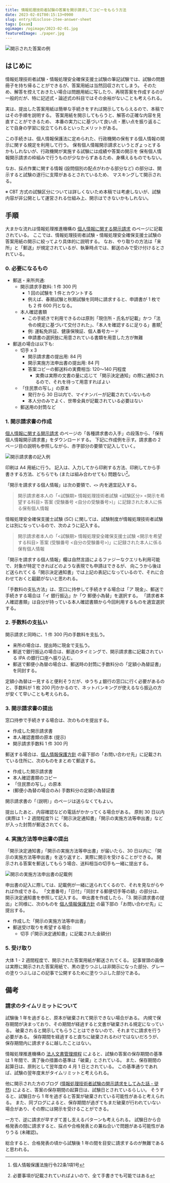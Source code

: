 ```yaml
---
title: 情報処理技術者試験の答案を開示請求してコピーをもらう方法
date: 2023-02-01T00:15:13+0900
slug: entry/disclose-itee-answer-sheet
tags: [exam]
ogimage: /ogimage/2023-02-01.jpg
featuredImage: ./paper.jpg
---
```


![開示された答案の例](./paper.jpg)

## はじめに

情報処理技術者試験・情報処理安全確保支援士試験の筆記試験では、試験の問題冊子を持ち帰ることができるが、答案用紙は当然回収されてしまう。
そのため、解答を控えておきたい場合は問題用紙に写したり、再現答案を作成するのが一般的だが、特に記述式・論述式の科目ではその余裕がないことも考えられる。

実は、提出した答案用紙は簡単な手続きをすれば開示してもらえるので、本稿ではその手順を説明する。
答案用紙を開示してもらうと、解答の正確な内容を見直すことができるため、
本番の実力にに基づいて良い点・悪い点を振り返ることで自身の学習に役立てられるといったメリットがある。

この手続きは、個人情報保護法に定められた、行政機関の保有する個人情報の開示に関する規定を利用して行う。
保有個人情報開示請求というとぎょっとするかもしれないが、行政機関が実施する試験には成績や答案の開示を
保有個人情報開示請求の枠組みで行うものが少なからずあるため、身構えるものでもない。

なお、採点作業に関する情報 (設問個別の配点がわかる部分など) の部分は、開示すると試験の遂行に支障があるとされているため、
マスキングして開示される。

※ CBT 方式の試験区分については詳しくないため本稿では考慮しないが、試験内容が非公開として運営される仕組み上、開示はできないかもしれない。

## 手順

大まかな流れは情報処理推進機構の [個人情報に関する開示請求] のページに記載されている。
ここでは、情報処理技術者試験・情報処理安全確保支援士試験の答案用紙の開示に絞ってより具体的に説明する。
なお、やり取りの方法は「来所」と「郵送」が規定されているが、執筆時点では、郵送のみで受け付けるとされている。

### 0. 必要になるもの

- 郵送・来所共通:
  - 開示請求手数料: 1 件 300 円
    - 1 回の試験を 1 件とカウントする
    - 例えば、春期試験と秋期試験を同時に請求すると、申請書が 1 枚でも 2 件 600 円となる。
  - 本人確認書類
    - この手続きで利用できるのは原則「現住所・氏名が記載」かつ「法令の規定に基づいて交付された」、「本人を確認するに足りる」書類[^1]
    - 例: 運転免許証、健康保険証、個人番号カード
    - 申請書の選択肢に用意されている書類を用意した方が無難
- 郵送の場合は以下も:
  - 切手 x 3
    - 開示請求書の提出用: 84 円
    - 開示実施方法申出書の提出用: 84 円
    - 答案コピーの郵送料の実費相当: 120〜140 円程度
      - 実費は実際の文書の量に応じて「開示決定通知」の際に通知されるので、それを待って用意すればよい
  - 「住民票の写し」の原本
    - 発行から 30 日以内で、マイナンバーが記載されていないもの
    - 本人分のみでよく、世帯全員が記載されている必要はない
  - 郵送用の封筒など

### 1. 開示請求書の作成

[個人情報に関する開示請求] のページの「各種請求書の入手」の段落から、「保有個人情報開示請求書」をダウンロードする。
下記に作成例を示す。請求書の 2 ページ目の説明も参照しながら、赤字部分の要領で記入していく。

![開示請求書の記入例](./example.jpg)

印刷は A4 用紙に行う。
記入は、入力してから印刷する方法、印刷してから手書きする方法、どちらでも (または組み合わせても) 問題ない[^2]。

「開示を請求する個人情報」は次の要領で、`<>` 内を適宜記入する。

> 開示請求者本人の「<試験期> 情報処理技術者試験 <試験区分> <開示を希望する科目> 答案 (受験番号 <自分の受験番号>)」に記録された本人に係る保有個人情報

情報処理安全確保支援士試験 (SC) に関しては、試験制度が情報処理技術者試験とは別になっているので、次のように記入する。

> 開示請求者本人の「<試験期> 情報処理安全確保支援士試験 <開示を希望する科目> 答案 (受験番号 <自分の受験番号>)」に記録された本人に係る保有個人情報

「開示を請求する個人情報」欄は自然言語によるファジーなクエリも利用可能で、対象が特定できればどのような表現でも申請はできるが、
向こうから後ほど送られてくる「開示決定通知書」では上記の表記になっているので、それに合わせておくと齟齬がないと思われる。

「手数料の支払方法」は、窓口に持参して手続きする場合は「ア 現金」、郵送で手続きする場合は「イ 銀行振込」か「ウ 郵便小為替」を選択する。
「請求者本人確認書類」は自分が持っている本人確認書類から今回利用するものを適宜選択する。

### 2. 手数料の支払い

開示請求と同時に、1 件 300 円の手数料を支払う。

* 来所の場合は、提出時に現金で支払う。
* 郵送で銀行振込の場合は、郵送のタイミングで、開示請求書に記載されている IPA の銀行口座へ振り込む。
* 郵送で郵便小為替の場合は、郵送時の封筒に手数料分の「定額小為替証書」を同封する。

定額小為替は一見すると便利そうだが、ゆうちょ銀行の窓口に行く必要があるのと、手数料が
1 枚 200 円かかるので、ネットバンキングが使えるなら振込の方が安くて早いことも考えられる。

### 3. 開示請求書の提出

窓口持参で手続きする場合は、次のものを提出する。

- 作成した開示請求書
- 本人確認書類の原本 (提示)
- 開示請求手数料 1 件 300 円

郵送する場合は、[個人情報保護方針] の最下部の「お問い合わせ先」に記載されている住所に、次のものをまとめて郵送する。

- 作成した開示請求書
- 本人確認書類のコピー
- 「住民票の写し」の原本
- (郵便小為替の場合のみ) 手数料分の定額小為替証書

開示請求書の「（説明）」のページは送らなくてもよい。

提出したあと、内容確認などの電話がかかってくる場合がある。
原則 30 日以内 (実際は 1 - 2 週間程度?) に「開示決定通知書」「開示の実施方法等申出書」などが入った封筒が郵送されてくる。


### 4. 実施方法等申出書の提出

「開示決定通知書」「開示の実施方法等申出書」が届いたら、30 日以内に
「開示の実施方法等申出書」を送り返すと、実際に開示を受けることができる。
開示される答案を郵送してもらう場合、送料相当の切手も一緒に提出する。

<!--
ちなみに実施方法等申出の際には「[開示実施手数料]」の規定があるが、先に支払った「開示請求手数料
(300 円)」分が 1 件ごとに差し引かれるため、答案の開示では通常ここで支払いは発生しない。
コピーを受け取る場合は見開き 1 枚ごとに 20 円だが、枚数が多い論述式の試験区分でも
午前I・午前II・午後Iで各 1 枚、午後IIが 8 枚程度となるので、無料の範囲に収まる。
-->

![開示の実施方法申出書の記載例](./example2.jpg)

申出書の記入に際しては、記載例が一緒に送られてくるので、それを見ながらやれば作成できる。
「文書番号」「日付」「同封する郵便切手等の額」の部分は、開示決定通知書を参照して記入する。
申出書を作成したら、「3. 開示請求書の提出」と同様に、次のものを [個人情報保護方針] の最下部の「お問い合わせ先」に提出する。

- 作成した「開示の実施方法等申出書」
- 郵送受け取りを希望する場合:
  - 切手 (「開示決定通知書」に記載された金額分)

### 5. 受け取り

大体 1 - 2 週間程度で、開示された答案用紙が郵送されてくる。
記事冒頭の画像は実際に開示された答案用紙で、黒の塗りつぶしは非開示になった部分、グレーの塗りつぶしはこの記事で公開するために塗りつぶした部分である。

## 備考

### 請求のタイムリミットについて

試験後 1 年を過ぎると、原本が破棄されて開示できない場合がある。
内規で保存期間が決まっており、その期間が経過すると文書が破棄される規定になっている。
破棄されると開示してもらうことはできないので、それまでに請求を行う必要がある。
保存期間を経過すると直ちに破棄されるわけではないだろうが、保存期間内に請求するに越したことはない。

情報処理推進機構の [法人文書管理規程] によると、試験の答案の保存期間の基準は 1 年間で、満了後の措置の基準は「破棄」とされている。
また、保存期間の起算日は、原則として翌年度の 4 月 1 日とされている。
この基準通りであれば、試験の翌年度末がタイムリミットと考えられる。

他に開示された方のブログ ([情報処理技術者試験の開示請求をしてみた話 - 徒然]) によると、答案の保存期間の起算日は、試験日とされているらしい。
そうすると、試験日から 1 年を過ぎると答案が破棄されている可能性があると考えられる。
また、同ブログによると、保存期間が過ぎてもまだ破棄が行われていない場合があり、その際には開示を受けることができる。

一方で、逆に請求が早すぎて差し支えるパターンも考えられる。
試験日から合格発表の間に請求すると、採点や合格発表との兼ね合いで問題がある可能性がありうる (未確認)。

総合すると、合格発表の頃から試験後 1 年の間を目安に請求するのが無難であると思われる。


[^1]: 個人情報保護法施行令22条1項1号
[^2]: 必要事項が記載されていればよいので、全て手書きでも可能ではある

[個人情報に関する開示請求]: https://www.ipa.go.jp/privacy/seikyu.html
[個人情報保護方針]: https://www.ipa.go.jp/privacy/web-privacypolicy.html
[開示実施手数料]: https://www.ipa.go.jp/privacy/ug65p9000000lz84-att/000001374.pdf
[法人文書管理規程]: https://www.ipa.go.jp/privacy/ug65p9000000lz84-att/000037677.pdf
[情報処理技術者試験の開示請求をしてみた話 - 徒然]: https://strangerxxx.hateblo.jp/entry/20230524/1684938486
